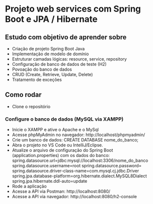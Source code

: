 # Projeto web services com Spring Boot e JPA / Hibernate

## Estudo com objetivo de aprender sobre

- Criação de projeto Spring Boot Java
- Implementação de modelo de domínio
- Estruturar camadas lógicas: resource, service, repository
- Configuração de banco de dados de teste (H2)
- Povoação do banco de dados
- CRUD (Create, Retrieve, Update, Delete)
- Tratamento de exceções

## Como rodar

- Clone o repositório

### Configure o banco de dados (MySQL via XAMPP)
- Inicie o XAMPP e ative o Apache e o MySql
- Acesse phpMyAdmin no navegador: http://localhost/phpmyadmin/
- Crie um banco de dados: CREATE DATABASE nome_do_banco;
- Abra o projeto no VS Code ou IntelliJ/Eclipse.
- Atualize o arquivo de configuração do Spring Boot (application.properties) com os dados do banco:
spring.datasource.url=jdbc:mysql://localhost:3306/nome_do_banco
spring.datasource.username=root
spring.datasource.password=
spring.datasource.driver-class-name=com.mysql.cj.jdbc.Driver
spring.jpa.database-platform=org.hibernate.dialect.MySQL8Dialect
spring.jpa.hibernate.ddl-auto=update
- Rode a aplicação
- Acesse a API via Postman: http://localhost:8080/
- Acesse a API via navegador: http://localhost:8080/h2-console

